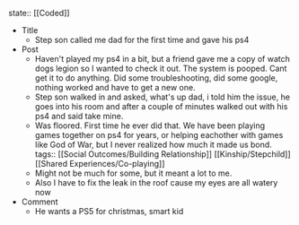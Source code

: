 state:: [[Coded]]

- Title
	- Step son called me dad for the first time and gave his ps4
- Post
	- Haven't played my ps4 in a bit, but a friend gave me a copy of watch dogs legion so I wanted to check it out. The system is pooped. Cant get it to do anything. Did some troubleshooting, did some google, nothing worked and have to get a new one.
	- Step son walked in and asked, what's up dad, i told him the issue, he goes into his room and after a couple of minutes walked out with his ps4 and said take mine.
	- Was floored. First time he ever did that. We have been playing games together on ps4 for years, or helping eachother with games like God of War, but I never realized how much it made us bond.
	  tags:: [[Social Outcomes/Building Relationship]] [[Kinship/Stepchild]] [[Shared Experiences/Co-playing]]
	- Might not be much for some, but it meant a lot to me.
	- Also I have to fix the leak in the roof cause my eyes are all watery now
- Comment
	- He wants a PS5 for christmas, smart kid